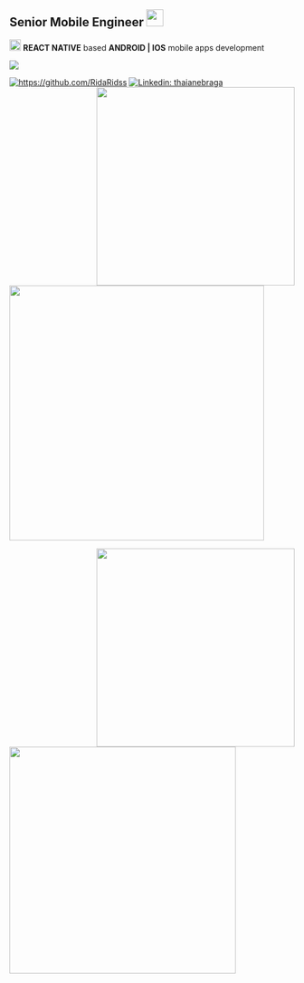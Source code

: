 
<article class="markdown-body entry-content container-lg f5" itemprop="text">

 <h1>Senior Mobile Engineer <img src="https://camo.githubusercontent.com/63371d36886ee658f5a97401f393e1ab1684b2fd3de674b8f5efc7d410b2a3d0/68747470733a2f2f6d656469612e67697068792e636f6d2f6d656469612f57556c706c634d704f43456d5447427442572f67697068792e676966" width="30" data-canonical-src="https://media.giphy.com/media/WUlplcMpOCEmTGBtBW/giphy.gif" style="max-width:100%;"></h1>

<p><img height="20" src="https://reactstrap.github.io/assets/logo.png"> <strong>REACT NATIVE</strong> based <strong>ANDROID | IOS</strong> mobile apps development<p>
  
<img src="https://img.shields.io/github/followers/RidaRidss.svg?style=social&label=Follow&maxAge=2592000t">    

  
<a href="https://github.com/RidaRidss"><img src="https://camo.githubusercontent.com/df7a1bc0a2c64e6aba4416591020ae05f08d313c2cd608fda62e2f16ba88730f/68747470733a2f2f6b6f6d617265762e636f6d2f67687076632f3f757365726e616d653d52696461526964737326636f6c6f723d646331343363" alt="https://github.com/RidaRidss" data-canonical-src="https://github.com/RidaRidss" style="max-width:100%;"></a>
  <a href="https://www.linkedin.com/in/rida-bilgrami-05537a6a/"><img src="https://img.shields.io/badge/-Rida Bilgrami-blue?style=flat-square&amp;logo=Linkedin&amp;logoColor=white&amp;link=https://www.linkedin.com/in/rida-bilgrami-05537a6a/" alt="Linkedin: thaianebraga"></a>
 <a href="https://github.com/RidaRidss?tab=repositories">
<img align="right" src="https://github-readme-stats.vercel.app/api/wakatime?username=willianrod&layout=compact" width="350"></a>   
  <br/><br/>
<a href="https://github.com/RidaRidss?tab=repositories"><img  src="https://github-readme-stats.vercel.app/api?username=RidaRidss&count_private=true&show_icons=true&show_icons=true&hide=contribs,issues&include_all_commits=true&theme=graywhite" width="450"></a>
 
<a href="https://github.com/RidaRidss?tab=repositories"><img align="right" src="https://github-readme-stats.vercel.app/api/top-langs/?username=RidaRidss&layout=compact" width="350"></a>  
<img  src="https://github-profile-trophy.vercel.app/?username=RidaRidss&margin-w=40&margin-h=20&column=3&row=2&theme=alduin" width="400">
<!-- <a href="https://www.linkedin.com/in/rida-bilgrami-05537a6a/" rel="nofollow"><strong>Linked In</strong></a> -->


</article>
